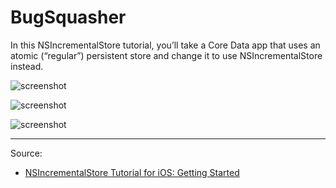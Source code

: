 # BugSquasher

In this NSIncrementalStore tutorial, you’ll take a Core Data app that uses an atomic (“regular”) persistent store and change it to use NSIncrementalStore instead.

![screenshot](https://koenig-media.raywenderlich.com/uploads/2017/11/NSIncrementalStore-feature.png)

![screenshot](https://koenig-media.raywenderlich.com/uploads/2017/09/Screen-Shot-2017-09-02-at-8.21.01-PM.png)

![screenshot](https://koenig-media.raywenderlich.com/uploads/2017/09/Screen-Shot-2017-09-02-at-7.11.31-PM-280x500.png)

---

Source:

- [NSIncrementalStore Tutorial for iOS: Getting Started](https://www.raywenderlich.com/171045/using-nsincrementalstore-custom-core-data-storage)
